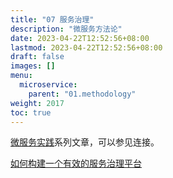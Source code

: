 ```yaml
---
title: "07 服务治理"
description: "微服务方法论"
date: 2023-04-22T12:52:56+08:00
lastmod: 2023-04-22T12:52:56+08:00
draft: false
images: []
menu:
  microservice:
    parent: "01.methodology"
weight: 2017
toc: true
---
```


[微服务实践](https://www.jianshu.com/c/90fcbc52ce97)系列文章，可以参见连接。

[如何构建一个有效的服务治理平台](https://www.jianshu.com/p/788d0a97b1f5)

